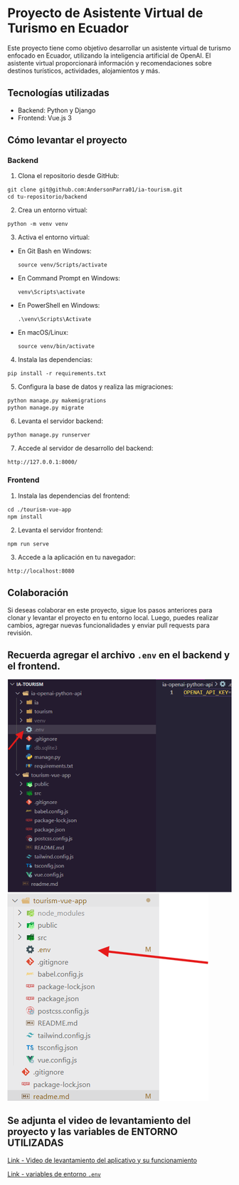 # Proyecto de Asistente Virtual de Turismo en Ecuador

Este proyecto tiene como objetivo desarrollar un asistente virtual de turismo enfocado en Ecuador, utilizando la inteligencia artificial de OpenAI. El asistente virtual proporcionará información y recomendaciones sobre destinos turísticos, actividades, alojamientos y más.

## Tecnologías utilizadas

- Backend: Python y Django
- Frontend: Vue.js 3

## Cómo levantar el proyecto

### Backend

1. Clona el repositorio desde GitHub:

```
git clone git@github.com:AndersonParra01/ia-tourism.git
cd tu-repositorio/backend
```

2. Crea un entorno virtual:

```
python -m venv venv
```

3. Activa el entorno virtual:

- En Git Bash en Windows:

  ```
  source venv/Scripts/activate
  ```

- En Command Prompt en Windows:

  ```
  venv\Scripts\activate
  ```

- En PowerShell en Windows:

  ```
  .\venv\Scripts\Activate
  ```

- En macOS/Linux:

  ```
  source venv/bin/activate
  ```

4. Instala las dependencias:

```
pip install -r requirements.txt
```

5. Configura la base de datos y realiza las migraciones:

```
python manage.py makemigrations
python manage.py migrate
```

6. Levanta el servidor backend:

```
python manage.py runserver
```

7. Accede al servidor de desarrollo del backend:

```
http://127.0.0.1:8000/
```

### Frontend

1. Instala las dependencias del frontend:

```
cd ./tourism-vue-app
npm install
```

2. Levanta el servidor frontend:

```
npm run serve
```

3. Accede a la aplicación en tu navegador:

```
http://localhost:8080
```

## Colaboración

Si deseas colaborar en este proyecto, sigue los pasos anteriores para clonar y levantar el proyecto en tu entorno local. Luego, puedes realizar cambios, agregar nuevas funcionalidades y enviar pull requests para revisión.

## Recuerda agregar el archivo `.env` en el backend y el frontend.

![Descripción de la imagen](images/ENV.png)
![Descripción de la imagen](images/ENVFRONT.png)

## Se adjunta el video de levantamiento del proyecto y las variables de ENTORNO UTILIZADAS

[Link - Video de levantamiento del aplicativo y su funcionamiento](https://drive.google.com/file/d/1RE-hHhV1n2JioV6dHoNqAxMf7lJUgUOY/view)

[Link - variables de entorno `.env` ](https://drive.google.com/drive/folders/10cFbgwKae7ZBiWGGPfkz_N_BfL04No1p?usp=sharing)
